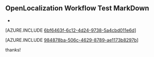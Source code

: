 ## OpenLocalization Workflow Test MarkDown
* 

[AZURE.INCLUDE [6bf6463f-6c12-4d24-9738-5a4cbd011e6d](calleeMd1.md)]



[AZURE.INCLUDE [984878ba-506c-4629-8789-ae1173b8297b](calleeMd2.md)]

 
thanks!